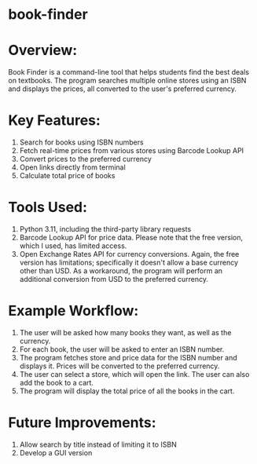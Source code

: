# book-finder

# Overview:

Book Finder is a command-line tool that helps students find the best deals on textbooks. The program searches multiple online stores using an ISBN and displays the prices, all converted to the user's preferred currency.

# Key Features:

1. Search for books using ISBN numbers
2. Fetch real-time prices from various stores using Barcode Lookup API
3. Convert prices to the preferred currency
4. Open links directly from terminal
5. Calculate total price of books

# Tools Used:

1. Python 3.11, including the third-party library requests
2. Barcode Lookup API for price data. Please note that the free version, which I used, has limited access.
3. Open Exchange Rates API for currency conversions. Again, the free version has limitations; specifically it doesn't allow a base currency other than USD. As a workaround, the program will perform an additional conversion from USD to the preferred currency.

# Example Workflow:
1. The user will be asked how many books they want, as well as the currency.
2. For each book, the user will be asked to enter an ISBN number.
3. The program fetches store and price data for the ISBN number and displays it. Prices will be converted to the preferred currency.
4. The user can select a store, which will open the link. The user can also add the book to a cart.
5. The program will display the total price of all the books in the cart.

# Future Improvements:
1. Allow search by title instead of limiting it to ISBN
2. Develop a GUI version
